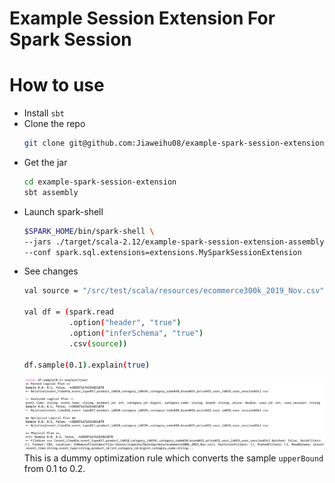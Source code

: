 # Example Session Extension For Spark Session

# How to use
- Install `sbt`
- Clone the repo
  ```bash
  git clone git@github.com:Jiaweihu08/example-spark-session-extension.git
  ```
- Get the jar
  ```bash
  cd example-spark-session-extension
  sbt assembly
  ```
- Launch spark-shell
  ```bash
  $SPARK_HOME/bin/spark-shell \
  --jars ./target/scala-2.12/example-spark-session-extension-assembly-0.1.jar \
  --conf spark.sql.extensions=extensions.MySparkSessionExtension
  ```
- See changes
  ```bash
  val source = "/src/test/scala/resources/ecommerce300k_2019_Nov.csv"
   
  val df = (spark.read
            .option("header", "true")
            .option("inferSchema", "true")
            .csv(source))
  
  df.sample(0.1).explain(true)
  ```
  ![image](./src/test/scala/resources/img.png)
  This is a dummy optimization rule which converts the sample `upperBound` from 0.1 to 0.2.